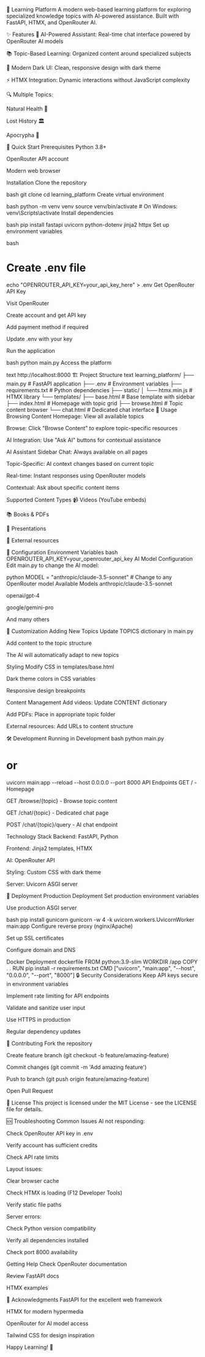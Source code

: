 🌿 Learning Platform
A modern web-based learning platform for exploring specialized knowledge topics with AI-powered assistance. Built with FastAPI, HTMX, and OpenRouter AI.

✨ Features
🤖 AI-Powered Assistant: Real-time chat interface powered by OpenRouter AI models

📚 Topic-Based Learning: Organized content around specialized subjects

🎨 Modern Dark UI: Clean, responsive design with dark theme

⚡ HTMX Integration: Dynamic interactions without JavaScript complexity

🔍 Multiple Topics:

Natural Health 🌿

Lost History 🏛️

Apocrypha 📜

🚀 Quick Start
Prerequisites
Python 3.8+

OpenRouter API account

Modern web browser

Installation
Clone the repository

bash
git clone <repository-url>
cd learning_platform
Create virtual environment

bash
python -m venv venv
source venv/bin/activate  # On Windows: venv\Scripts\activate
Install dependencies

bash
pip install fastapi uvicorn python-dotenv jinja2 httpx
Set up environment variables

bash
# Create .env file
echo "OPENROUTER_API_KEY=your_api_key_here" > .env
Get OpenRouter API Key

Visit OpenRouter

Create account and get API key

Add payment method if required

Update .env with your key

Run the application

bash
python main.py
Access the platform

text
http://localhost:8000
🏗️ Project Structure
text
learning_platform/
├── main.py                 # FastAPI application
├── .env                   # Environment variables
├── requirements.txt       # Python dependencies
├── static/
│   └── htmx.min.js       # HTMX library
└── templates/
    ├── base.html         # Base template with sidebar
    ├── index.html        # Homepage with topic grid
    ├── browse.html       # Topic content browser
    └── chat.html         # Dedicated chat interface
🎯 Usage
Browsing Content
Homepage: View all available topics

Browse: Click "Browse Content" to explore topic-specific resources

AI Integration: Use "Ask AI" buttons for contextual assistance

AI Assistant
Sidebar Chat: Always available on all pages

Topic-Specific: AI context changes based on current topic

Real-time: Instant responses using OpenRouter models

Contextual: Ask about specific content items

Supported Content Types
📹 Videos (YouTube embeds)

📚 Books & PDFs

🎯 Presentations

🔗 External resources

🔧 Configuration
Environment Variables
bash
OPENROUTER_API_KEY=your_openrouter_api_key
AI Model Configuration
Edit main.py to change the AI model:

python
MODEL = "anthropic/claude-3.5-sonnet"  # Change to any OpenRouter model
Available Models
anthropic/claude-3.5-sonnet

openai/gpt-4

google/gemini-pro

And many others

🎨 Customization
Adding New Topics
Update TOPICS dictionary in main.py

Add content to the topic structure

The AI will automatically adapt to new topics

Styling
Modify CSS in templates/base.html

Dark theme colors in CSS variables

Responsive design breakpoints

Content Management
Add videos: Update CONTENT dictionary

Add PDFs: Place in appropriate topic folder

External resources: Add URLs to content structure

🛠️ Development
Running in Development
bash
python main.py
# or
uvicorn main:app --reload --host 0.0.0.0 --port 8000
API Endpoints
GET / - Homepage

GET /browse/{topic} - Browse topic content

GET /chat/{topic} - Dedicated chat page

POST /chat/{topic}/query - AI chat endpoint

Technology Stack
Backend: FastAPI, Python

Frontend: Jinja2 templates, HTMX

AI: OpenRouter API

Styling: Custom CSS with dark theme

Server: Uvicorn ASGI server

🚀 Deployment
Production Deployment
Set production environment variables

Use production ASGI server

bash
pip install gunicorn
gunicorn -w 4 -k uvicorn.workers.UvicornWorker main:app
Configure reverse proxy (nginx/Apache)

Set up SSL certificates

Configure domain and DNS

Docker Deployment
dockerfile
FROM python:3.9-slim
WORKDIR /app
COPY . .
RUN pip install -r requirements.txt
CMD ["uvicorn", "main:app", "--host", "0.0.0.0", "--port", "8000"]
🔒 Security Considerations
Keep API keys secure in environment variables

Implement rate limiting for API endpoints

Validate and sanitize user input

Use HTTPS in production

Regular dependency updates

🤝 Contributing
Fork the repository

Create feature branch (git checkout -b feature/amazing-feature)

Commit changes (git commit -m 'Add amazing feature')

Push to branch (git push origin feature/amazing-feature)

Open Pull Request

📝 License
This project is licensed under the MIT License - see the LICENSE file for details.

🆘 Troubleshooting
Common Issues
AI not responding:

Check OpenRouter API key in .env

Verify account has sufficient credits

Check API rate limits

Layout issues:

Clear browser cache

Check HTMX is loading (F12 Developer Tools)

Verify static file paths

Server errors:

Check Python version compatibility

Verify all dependencies installed

Check port 8000 availability

Getting Help
Check OpenRouter documentation

Review FastAPI docs

HTMX examples

🎉 Acknowledgments
FastAPI for the excellent web framework

HTMX for modern hypermedia

OpenRouter for AI model access

Tailwind CSS for design inspiration

Happy Learning! 🌟
